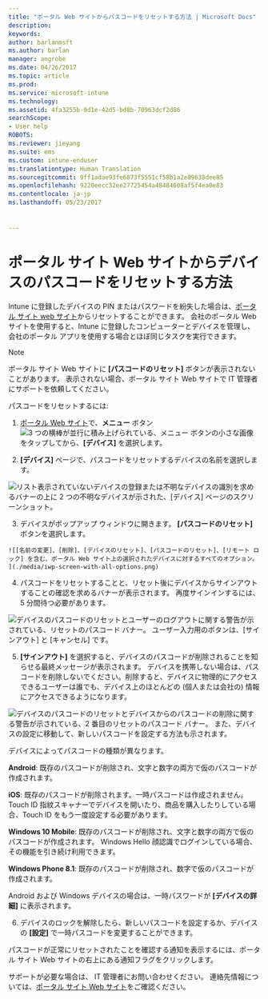 ```yaml
---
title: "ポータル Web サイトからパスコードをリセットする方法 | Microsoft Docs"
description: 
keywords: 
author: barlanmsft
ms.author: barlan
manager: angrobe
ms.date: 04/26/2017
ms.topic: article
ms.prod: 
ms.service: microsoft-intune
ms.technology: 
ms.assetid: 4fa3255b-9d1e-42d5-bd8b-70963dcf2d86
searchScope:
- User help
ROBOTS: 
ms.reviewer: jieyang
ms.suite: ems
ms.custom: intune-enduser
ms.translationtype: Human Translation
ms.sourcegitcommit: 9ff1adae93fe6873f5551cf58b1a2e89638dee85
ms.openlocfilehash: 9220eecc32ee27725454a48484608af5f4ea0e83
ms.contentlocale: ja-jp
ms.lasthandoff: 05/23/2017


---
```


# <a name="how-to-reset-your-device-passcode-from-the-company-portal-website"></a>ポータル サイト Web サイトからデバイスのパスコードをリセットする方法

Intune に登録したデバイスの PIN またはパスワードを紛失した場合は、[ポータル サイト web サイト](http://portal.manage.microsoft.com)からリセットすることができます。 会社のポータル Web サイトを使用すると、Intune に登録したコンピューターとデバイスを管理し、会社のポータル アプリを使用する場合とほぼ同じタスクを実行できます。

> [!NOTE]
> ポータル サイト Web サイトに **[パスコードのリセット]** ボタンが表示されないことがあります。 表示されない場合、ポータル サイト Web サイトで IT 管理者にサポートを依頼してください。

パスコードをリセットするには:

1.    [ポータル Web サイト](http://portal.manage.microsoft.com)で、__メニュー__ ボタン ![3 つの横棒が並行に積み上げられている、メニュー ボタンの小さな画像](/Intune/whats-new/media/CP_hamburger_menu.png) をタップしてから、__[デバイス]__ を選択します。

2. __[デバイス]__ ページで、パスコードをリセットするデバイスの名前を選択します。

  ![リスト表示されていないデバイスの登録または不明なデバイスの識別を求めるバナーの上に 2 つの不明なデバイスが示された、[デバイス] ページのスクリーンショット。](./media/macOS_enroll_002_tap_here_banner.png)

3.    デバイスがポップアップ ウィンドウに開きます。 **[パスコードのリセット]** ボタンを選択します。

    ![[名前の変更]、[削除]、[デバイスのリセット]、[パスコードのリセット]、[リモート ロック] を含む、ポータル Web サイト上の選択されたデバイスに対するすべてのオプション。 ](./media/iwp-screen-with-all-options.png)

4.  パスコードをリセットすることと、リセット後にデバイスからサインアウトすることの確認を求めるバナーが表示されます。 再度サインインするには、5 分間待つ必要があります。

  ![デバイスのパスコードのリセットとユーザーのログアウトに関する警告が示されている、リセットのパスコード バナー。 ユーザー入力用のボタンは、[サインアウト] と [キャンセル] です。](./media/iwp-reset-passcode-popup.png)

5.  **[サインアウト]** を選択すると、デバイスのパスコードが削除されることを知らせる最終メッセージが表示されます。 デバイスを携帯しない場合は、パスコードを削除しないでください。削除すると、デバイスに物理的にアクセスできるユーザーは誰でも、デバイス上のほとんどの (個人または会社の) 情報にアクセスできるようになります。 

  ![デバイスのパスコードのリセットとデバイスからのパスコードの削除に関する警告が示されている、2 番目のリセットのパスコード バナー。 また、デバイスの設定に移動して、新しいパスコードを設定する方法も示されます。](./media/iwp-reset-passcode-2nd-popup.png)

  デバイスによってパスコードの種類が異なります。

  **Android**: 既存のパスコードが削除され、文字と数字の両方で仮のパスコードが作成されます。

  **iOS**: 既存のパスコードが削除されます。一時パスコードは作成されません。 Touch ID 指紋スキャナーでデバイスを開いたり、商品を購入したりしている場合、Touch ID をもう一度設定する必要があります。

  **Windows 10 Mobile**: 既存のパスコードが削除され、文字と数字の両方で仮のパスコードが作成されます。 Windows Hello 顔認識でログインしている場合、その機能を引き続け利用できます。
    
  **Windows Phone 8.1**: 既存のパスコードが削除され、数字で仮のパスコードが作成されます。

  Android および Windows デバイスの場合は、一時パスワードが **[デバイスの詳細]** に表示されます。 

6.  デバイスのロックを解除したら、新しいパスコードを設定するか、デバイスの **[設定]** で一時パスコードを変更することができます。

パスコードが正常にリセットされたことを確認する通知を表示するには、ポータル サイト Web サイトの右上にある通知フラグをクリックします。

サポートが必要な場合は、 IT 管理者にお問い合わせください。 連絡先情報については、[ポータル サイト Web サイト](http://portal.manage.microsoft.com)をご確認ください。

